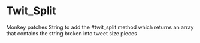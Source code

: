 # Twit_Split

Monkey patches String to add the #twit_split method which returns an array that contains the string broken into tweet size pieces
